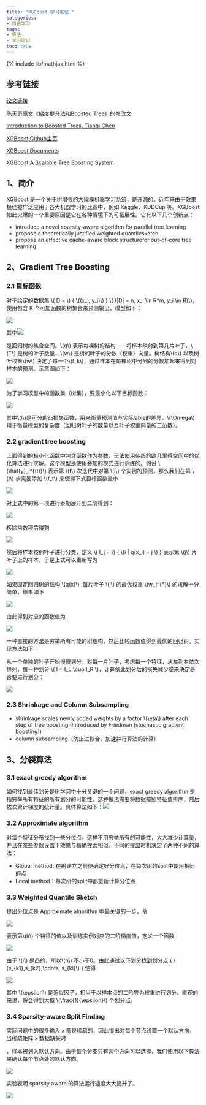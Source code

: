 ```yaml
---
title: "XGBoost 学习笔记 "
categories:
- 机器学习
tags:
- 算法
- 学习笔记
toc: true
---
```


{% include lib/mathjax.html %}

## 参考链接

[论文链接](https://github.com/cczzyy13/book/blob/master/XGBoost/XGBoost_A_Scalable_Tree_Boosting_System.pdf)

[陈天奇原文《梯度提升法和Boosted Tree》的修改文](http://www.52cs.org/?p=429)

[Introduction to Boosted Trees, Tianqi Chen](https://homes.cs.washington.edu/~tqchen/pdf/BoostedTree.pdf)

[XGBoost Github主页](https://github.com/dmlc/xgboost)

[XGBoost Documents](http://xgboost.readthedocs.io/en/latest/)

[XGBoost:A Scalable Tree Boosting System](http://www.machinelearning.ru/wiki/images/6/67/MMP_-_xgBoost_-_detailed_description.pdf)

## 1、简介

XGBoost 是一个关于树增强的大规模机器学习系统，是开源的。近年来由于效果极佳被广泛应用于各大机器学习的比赛中，例如 Kaggle、KDDCup 等。XGBoost 如此火爆的一个重要原因是它在各种情境下的可拓展性。它有以下几个创新点：

- introduce a novel sparsity-aware algorithm for parallel tree learning
- propose a theoretically justified weighted quantilesketch
- propose an effective cache-aware block structurefor out-of-core tree learning

## 2、Gradient Tree Boosting

### 2.1 目标函数

对于给定的数据集 \\( D = \\) { \\((x_i, y_i)\\) } \\( (\|D\| = n, x_i \in R^m, y_i \in R)\\)，使用包含 K 个可加函数的树集合来预测输出，模型如下：

![](https://ws2.sinaimg.cn/large/006tNc79gy1ftgcgtef4uj30qq03u3yr.jpg)

其中![](https://ws3.sinaimg.cn/large/006tNc79gy1ftgch7s6q5j30m601qaa9.jpg)

是回归树的集合空间。\\(q\\) 表示每棵树的结构——将样本映射到第几片叶子，\\(T\\) 是树的叶子数量，\\(w\\) 是树的叶子的分数（权重）向量。树结构\\(q\\) 以及树叶权重\\(w\\) 决定了每一个\\(f_k\\)，通过样本在每棵树中分到的分数加起来得到对样本的预测。示意图如下：

![](https://ws2.sinaimg.cn/large/006tNc79gy1ftgcus95r0j30uu0i2grg.jpg)

为了学习模型中的函数集（树集），要最小化以下目标函数：

![](https://ws3.sinaimg.cn/large/006tNc79gy1ftgd080vhgj30nw05et99.jpg)

其中\\(l\\)是可分的凸损失函数，用来衡量预测值与实际lable的差异。\\(\Omega\\) 用于衡量模型的复杂度（回归树叶子的数量以及叶子权重向量的二范数）。

### 2.2 gradient tree boosting

上面得到的极小化函数中包含函数作为参数，无法使用传统的欧几里得空间中的优化算法进行求解。这个模型是使用叠加的模式进行训练的。假设 \\(\hat{y}_i^{(t)}\\) 表示第 \\(t\\) 次迭代中对第 \\(i\\) 个实例的预测，那么我们在第 \\(t\\) 步需要添加 \\(f_t\\) 来使得下式目标函数最小：

![](https://ws1.sinaimg.cn/large/006tNc79gy1ftgfva13qgj30mm03q0t0.jpg)

对上式中的第一项进行泰勒展开到二阶得到：

![](https://ws2.sinaimg.cn/large/006tNc79gy1ftgfyt0ehrj30ts060q3t.jpg)

移除常数项后得到

![](https://ws2.sinaimg.cn/large/006tNc79gy1ftgfzlu8ltj30m80400t2.jpg)

然后将样本按照叶子进行分类，定义 \\( I_j = \\) { \\(i \| q(x_i) = j \\) } 表示第 \\(j\\) 片叶子上的样本，于是上式可以重新写为

![](https://ws2.sinaimg.cn/large/006tNc79gy1ftgg2jag1kj30q8080758.jpg)

如果固定回归树的结构 \\(q(x)\\) ,每片叶子 \\(j\\) 的最优权重 \\(w_j^{*}\\) 的求解十分简单，结果如下

![](https://ws3.sinaimg.cn/large/006tNc79gy1ftgg41cyoxj30du040jrk.jpg)

由此得到对应的函数值为

![](https://ws3.sinaimg.cn/large/006tNc79gy1ftggcjoi36j30kk04gjru.jpg)

一种直接的方法是穷举所有可能的树结构，然后比较函数值得到最优的回归树。实现方法如下：

从一个单独的叶子开始慢慢划分，对每一片叶子，考虑每一个特征，从左到右依次排列，每一种划分 \\( I = I_L \cup I_R \\\)，计算依此划分后的损失减少量来决定是否要进行划分：

![](https://ws3.sinaimg.cn/large/006tNc79gy1ftgglypf87j30v8040q3h.jpg)



### 2.3 Shrinkage and Column Subsampling

- 
  shrinkage scales newly added weights by a factor \\(\eta\\) after each step of tree boosting (Introduced  by Friedman [stochastic gradient boosting])			
- column subsampling（防止过拟合，加速并行算法的计算）

## 3、分裂算法

### 3.1 exact greedy algorithm

如何找到最佳划分是树学习中十分关键的一个问题，exact greedy algorithm 是指穷举所有特征的所有划分的可能性。这种做法需要将数据按照特征值排序，然后依次累计梯度的统计量。具体算法如下：![](https://ws4.sinaimg.cn/large/006tKfTcgy1ftl0vffvlcj30sc0iuwhm.jpg)

### 3.2 Approximate algorithm 

对每个特征分布找到一些分位点，这样不用穷举所有的可能性，大大减少计算量，并且在某些参数设置下效果与精确搜索相似。不同的提出时机决定了两种不同的算法：

- Global method: 在树建立之前便确定好分位点，在每次树的split中使用相同的点
- Local method：每次树的split中都重新计算分位点

### 3.3 Weighted Quantile Sketch

提出分位点是 Approximate algorithm 中最关键的一步，令 

![](https://ws4.sinaimg.cn/large/006tNc79gy1ftmbdqz7dtj30fu01at8q.jpg)

表示第\\(k\\) 个特征的值以及训练实例对应的二阶梯度值，定义一个函数

![](https://ws1.sinaimg.cn/large/006tNc79gy1ftmbfwukyqj30g604s74n.jpg)

由于 \\(l\\) 是凸的，所以\\(h\\) 不小于0。由此通过以下划分找到划分点 { \\(s_{k1},s_{k2},\cdots, s_{kl}\\) } 使得

![](https://ws4.sinaimg.cn/large/006tNc79gy1ftmblhbnd5j30nm028t8u.jpg)

其中 \\(\epsilon\\) 是近似因子。相当于以样本点的二阶导为权重进行划分。直观的来讲，将会得到大概 \\(\frac{1}{\epsilon}\\) 个划分点。

### 3.4 Sparsity-aware Split Finding

实际问题中的很多输入 x 都是稀疏的，因此提出对每个节点设置一个默认方向，当稀疏矩阵 x 数据缺失时

，样本被划入默认方向。由于每个分支只有两个方向可以选择，我们使用以下算法来确认每个节点处的默认方向。

![](https://ws1.sinaimg.cn/large/006tNc79gy1ftmcin1rfej30pu0tk0xz.jpg)

实验表明 sparsity aware 的算法运行速度大大提升了。

![](https://ws4.sinaimg.cn/large/006tNc79gy1ftmcjuyx7oj30r60j0q5t.jpg)

